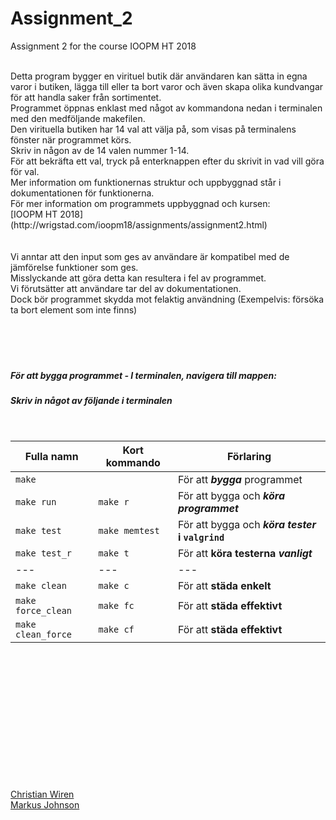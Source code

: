 # Assignment_2
Assignment 2 for the course IOOPM  HT 2018  

 <br>
Detta program bygger en virituel butik där användaren kan sätta in egna varor i butiken, lägga till eller ta bort varor och även skapa olika kundvangar för att handla saker från sortimentet.  <br>
Programmet öppnas enklast med något av kommandona nedan i terminalen med den medföljande makefilen. <br>
Den virituella butiken har 14 val att välja på, som visas på terminalens fönster när programmet körs.  <br>
Skriv in någon av de 14 valen nummer 1-14.    <br>
För att bekräfta ett val, tryck på enterknappen efter du skrivit in vad vill göra för val.    <br>
Mer information om funktionernas struktur och uppbyggnad står i dokumentationen för funktionerna.  <br>   
För mer information om programmets uppbyggnad och kursen:  <br>
[IOOPM HT 2018](http://wrigstad.com/ioopm18/assignments/assignment2.html)  
<br>
<br/>
<br/>
Vi anntar att den input som ges av användare är kompatibel med de jämförelse funktioner som ges.  <br>
Misslyckande att göra detta kan resultera i fel av programmet.   <br>
Vi förutsätter att användare tar del av dokumentationen.   <br> 
Dock bör programmet skydda mot felaktig användning (Exempelvis: försöka ta bort element som inte finns)  <br>
<br/>
<br/>
<br/>
<br/>

##### För att bygga programmet - I terminalen, navigera till mappen: 
##### Skriv in något av följande i terminalen  
<br/>

Fulla namn   | Kort kommando | Förlaring
------------ | --------------|----------------------------------
|`make` |                       | För att **_bygga_** programmet |
| `make run` |  `make r`        | För att bygga och **_köra_ _programmet_**  |
| `make test` | `make memtest`  | För att bygga och **_köra_ _tester_ i  `valgrind`**  |
| `make test_r` | `make t`      | För att **köra testerna _vanligt_**  |
|   ---           |      ---    | ---                    |
| `make clean` | `make c`       | För att **städa enkelt**  |
|`make force_clean` | `make fc` | För att **städa effektivt**            |
|`make clean_force` | `make cf` | För att **städa effektivt**   |


  <br/>
  <br/>
  

           
     

<br/>        
<br/>   
<br/>               
<br/>        
<br/>        
<br/>    
<br/>  
<br/>        
<br/>    
<br/> 
            
      

[Christian Wiren](mailto:christian.wiren.6049@student.uu.se)  
[Markus Johnson](mailto:markus.johnson.93@gmail.com)








